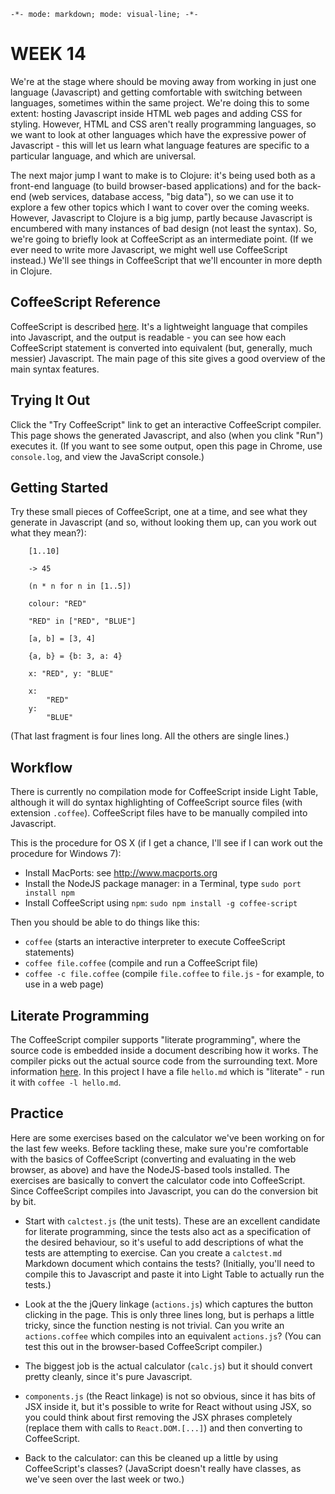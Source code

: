 `-*- mode: markdown; mode: visual-line; -*-`

# WEEK 14

We're at the stage where should be moving away from working in just one language (Javascript) and getting comfortable with switching between languages, sometimes within the same project. We're doing this to some extent: hosting Javascript inside HTML web pages and adding CSS for styling. However, HTML and CSS aren't really programming languages, so we want to look at other languages which have the expressive power of Javascript - this will let us learn what language features are specific to a particular language, and which are universal.

The next major jump I want to make is to Clojure: it's being used both as a front-end language (to build browser-based applications) and for the back-end (web services, database access, "big data"), so we can use it to explore a few other topics which I want to cover over the coming weeks. However, Javascript to Clojure is a big jump, partly because Javascript is encumbered with many instances of bad design (not least the syntax). So, we're going to briefly look at CoffeeScript as an intermediate point. (If we ever need to write more Javascript, we might well use CoffeeScript instead.) We'll see things in CoffeeScript that we'll encounter in more depth in Clojure.

## CoffeeScript Reference

CoffeeScript is described [here](http://jashkenas.github.io/coffee-script/). It's a lightweight language that compiles into Javascript, and the output is readable - you can see how each CoffeeScript statement is converted into equivalent (but, generally, much messier) Javascript. The main page of this site gives a good overview of the main syntax features.

## Trying It Out

Click the "Try CoffeeScript" link to get an interactive CoffeeScript compiler. This page shows the generated Javascript, and also (when you clink "Run") executes it. (If you want to see some output, open this page in Chrome, use `console.log`, and view the JavaScript console.)

## Getting Started

Try these small pieces of CoffeeScript, one at a time, and see what they generate in Javascript (and so, without looking them up, can you work out what they mean?):

        [1..10]

        -> 45

        (n * n for n in [1..5])

        colour: "RED"
        
        "RED" in ["RED", "BLUE"]
        
        [a, b] = [3, 4]
        
        {a, b} = {b: 3, a: 4}
        
        x: "RED", y: "BLUE"
        
        x:
            "RED"
        y:
            "BLUE"

(That last fragment is four lines long. All the others are single lines.)

## Workflow

There is currently no compilation mode for CoffeeScript inside Light Table, although it will do syntax highlighting of CoffeeScript source files (with extension `.coffee`). CoffeeScript files have to be manually compiled into Javascript.

This is the procedure for OS X (if I get a chance, I'll see if I can work out the procedure for Windows 7):

- Install MacPorts: see http://www.macports.org
- Install the NodeJS package manager: in a Terminal, type `sudo port install npm`
- Install CoffeeScript using `npm`: `sudo npm install -g coffee-script`

Then you should be able to do things like this:

- `coffee` (starts an interactive interpreter to execute CoffeeScript statements)
- `coffee file.coffee` (compile and run a CoffeeScript file)
- `coffee -c file.coffee` (compile `file.coffee` to `file.js` - for example, to use in a web page)

## Literate Programming

The CoffeeScript compiler supports "literate programming", where the source code is embedded inside a document describing how it works. The compiler picks out the actual source code from the surrounding text. More information [here](http://jashkenas.github.io/coffee-script/#literate). In this project I have a file `hello.md` which is "literate" - run it with `coffee -l hello.md`.

## Practice

Here are some exercises based on the calculator we've been working on for the last few weeks. Before tackling these, make sure you're comfortable with the basics of CoffeeScript (converting and evaluating in the web browser, as above) and have the NodeJS-based tools installed. The exercises are basically to convert the calculator code into CoffeeScript. Since CoffeeScript compiles into Javascript, you can do the conversion bit by bit.

- Start with `calctest.js` (the unit tests). These are an excellent candidate for literate programming, since the tests also act as a specification of the desired behaviour, so it's useful to add descriptions of what the tests are attempting to exercise. Can you create a `calctest.md` Markdown document which contains the tests? (Initially, you'll need to compile this to Javascript and paste it into Light Table to actually run the tests.)

- Look at the the jQuery linkage (`actions.js`) which captures the button clicking in the page. This is only three lines long, but is perhaps a little tricky, since the function nesting is not trivial. Can you write an `actions.coffee` which compiles into an equivalent `actions.js`? (You can test this out in the browser-based CoffeeScript compiler.)

- The biggest job is the actual calculator (`calc.js`) but it should convert pretty cleanly, since it's pure Javascript.

- `components.js` (the React linkage) is not so obvious, since it has bits of JSX inside it, but it's possible to write for React without using JSX, so you could think about first removing the JSX phrases completely (replace them with calls to `React.DOM.[...]`) and then converting to CoffeeScript.

- Back to the calculator: can this be cleaned up a little by using CoffeeScript's classes? (JavaScript doesn't really have classes, as we've seen over the last week or two.)
